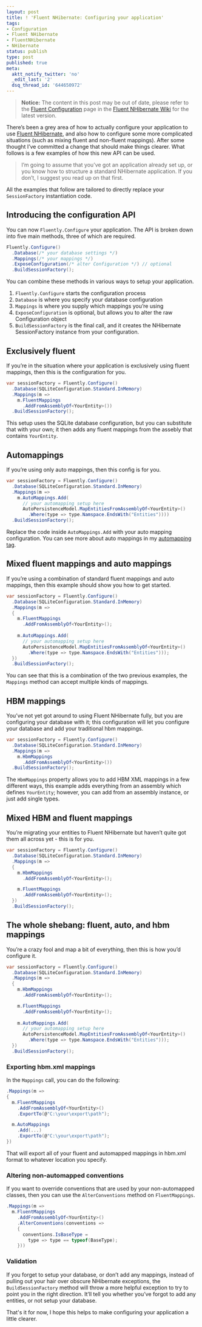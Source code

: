 ```yaml
---
layout: post
title: ! 'Fluent NHibernate: Configuring your application'
tags:
- Configuration
- Fluent NHibernate
- FluentNHibernate
- NHibernate
status: publish
type: post
published: true
meta:
  aktt_notify_twitter: 'no'
  _edit_last: '2'
  dsq_thread_id: '644650972'
---
```

> **Notice:** The content in this post may be out of date, please refer to the <a href="https://github.com/jagregory/fluent-nhibernate/wiki/Fluent-configuration">Fluent Configuration</a> page in the <a href="https://github.com/jagregory/fluent-nhibernate/wiki">Fluent NHibernate Wiki</a> for the latest version.

<p>There&#8217;s been a grey area of how to actually configure your application to use <a href='http://www.fluentnhibernate.org'>Fluent NHibernate</a>, and also how to configure some more complicated situations (such as mixing fluent and non-fluent mappings). After some thought I&#8217;ve committed a change that should make things clearer. What follows is a few examples of how this new API can be used.</p>

<blockquote>
<p>I&#8217;m going to assume that you&#8217;ve got an application already set up, or you know how to structure a standard NHibernate application. If you don&#8217;t, I suggest you read up on that first.</p>
</blockquote>

<p>All the examples that follow are tailored to directly replace your <code>SessionFactory</code> instantiation code.</p>

<h2 id='introducing_the_configuration_api'>Introducing the configuration API</h2>

<p>You can now <code>Fluently.Configure</code> your application. The API is broken down into five main methods, three of which are required.</p>

``` csharp
Fluently.Configure()
  .Database(/* your database settings */)
  .Mappings(/* your mappings */)
  .ExposeConfiguration(/* alter Configuration */) // optional
  .BuildSessionFactory();
```

<p>You can combine these methods in various ways to setup your application.</p>

<ol><li><code>Fluently.Configure</code> starts the configuration process</li><li><code>Database</code> is where you specify your database configuration</li><li><code>Mappings</code> is where you supply which mappings you&#8217;re using</li><li><code>ExposeConfiguration</code> is optional, but allows you to alter the raw Configuration object</li><li><code>BuildSessionFactory</code> is the final call, and it creates the NHibernate SessionFactory instance from your configuration.</li></ol>

<h2 id='exclusively_fluent'>Exclusively fluent</h2>

<p>If you&#8217;re in the situation where your application is exclusively using fluent mappings, then this is the configuration for you.</p>

``` csharp
var sessionFactory = Fluently.Configure()
  .Database(SQLiteConfiguration.Standard.InMemory)
  .Mappings(m =>
    m.FluentMappings
      .AddFromAssemblyOf<YourEntity>())
  .BuildSessionFactory();
```

<p>This setup uses the SQLite database configuration, but you can substitute that with your own; it then adds any fluent mappings from the assebly that contains <code>YourEntity</code>.</p>

<h2 id='automappings'>Automappings</h2>

<p>If you&#8217;re using only auto mappings, then this config is for you.</p>

``` csharp
var sessionFactory = Fluently.Configure()
  .Database(SQLiteConfiguration.Standard.InMemory)
  .Mappings(m =>
    m.AutoMappings.Add(
      // your automapping setup here
      AutoPersistenceModel.MapEntitiesFromAssemblyOf<YourEntity>()
        .Where(type => type.Namspace.EndsWith("Entities"))))
  .BuildSessionFactory();
```

<p>Replace the code inside <code>AutoMappings.Add</code> with your auto mapping configuration. You can see more about auto mappings in my <a href='http://blog.jagregory.com/tag/automapping/'>automapping tag</a>.</p>

<h2 id='mixed_fluent_mappings_and_auto_mappings'>Mixed fluent mappings and auto mappings</h2>

<p>If you&#8217;re using a combination of standard fluent mappings and auto mappings, then this example should show you how to get started.</p>

``` csharp
var sessionFactory = Fluently.Configure()
  .Database(SQLiteConfiguration.Standard.InMemory)
  .Mappings(m =>
  {
    m.FluentMappings
      .AddFromAssemblyOf<YourEntity>();
      
    m.AutoMappings.Add(
      // your automapping setup here
      AutoPersistenceModel.MapEntitiesFromAssemblyOf<YourEntity>()
        .Where(type => type.Namspace.EndsWith("Entities")));
  })
  .BuildSessionFactory();
```

<p>You can see that this is a combination of the two previous examples, the <code>Mappings</code> method can accept multiple kinds of mappings.</p>

<h2 id='hbm_mappings'>HBM mappings</h2>

<p>You&#8217;ve not yet got around to using Fluent NHibernate fully, but you are configuring your database with it; this configuration will let you configure your database and add your traditional hbm mappings.</p>

``` csharp
var sessionFactory = Fluently.Configure()
  .Database(SQLiteConfiguration.Standard.InMemory)
  .Mappings(m =>
    m.HbmMappings
      .AddFromAssemblyOf<YourEntity>())
  .BuildSessionFactory();
```

<p>The <code>HbmMappings</code> property allows you to add HBM XML mappings in a few different ways, this example adds everything from an assembly which defines <code>YourEntity</code>; however, you can add from an assembly instance, or just add single types.</p>

<h2 id='mixed_hbm_and_fluent_mappings'>Mixed HBM and fluent mappings</h2>

<p>You&#8217;re migrating your entities to Fluent NHibernate but haven&#8217;t quite got them all across yet - this is for you.</p>

``` csharp
var sessionFactory = Fluently.Configure()
  .Database(SQLiteConfiguration.Standard.InMemory)
  .Mappings(m =>
  {
    m.HbmMappings
      .AddFromAssemblyOf<YourEntity>();

    m.FluentMappings
      .AddFromAssemblyOf<YourEntity>();
  })
  .BuildSessionFactory();
```

<h2 id='the_whole_shebang_fluent_auto_and_hbm_mappings'>The whole shebang: fluent, auto, and hbm mappings</h2>

<p>You&#8217;re a crazy fool and map a bit of everything, then this is how you&#8217;d configure it.</p>

``` csharp
var sessionFactory = Fluently.Configure()
  .Database(SQLiteConfiguration.Standard.InMemory)
  .Mappings(m =>
  {
    m.HbmMappings
      .AddFromAssemblyOf<YourEntity>();

    m.FluentMappings
      .AddFromAssemblyOf<YourEntity>();
      
    m.AutoMappings.Add(
      // your automapping setup here
      AutoPersistenceModel.MapEntitiesFromAssemblyOf<YourEntity>()
        .Where(type => type.Namspace.EndsWith("Entities")));
  })
  .BuildSessionFactory();
```

<h3 id='exporting_hbmxml_mappings'>Exporting hbm.xml mappings</h3>

<p>In the <code>Mappings</code> call, you can do the following:</p>

``` csharp
.Mappings(m =>
{
  m.FluentMappings
    .AddFromAssemblyOf<YourEntity>()
    .ExportTo(@"C:\your\export\path");

  m.AutoMappings
    .Add(...)
    .ExportTo(@"C:\your\export\path");
})
```

<p>That will export all of your fluent and automapped mappings in hbm.xml format to whatever location you specify.</p>

<h3 id='altering_nonautomapped_conventions'>Altering non-automapped conventions</h3>

<p>If you want to override conventions that are used by your non-automapped classes, then you can use the <code>AlterConventions</code> method on <code>FluentMappings</code>.</p>

``` csharp
.Mappings(m =>
  m.FluentMappings
    .AddFromAssemblyOf<YourEntity>()
    .AlterConventions(conventions =>
    {
      conventions.IsBaseType =
        type => type == typeof(BaseType);
    }))
```

<h3 id='validation'>Validation</h3>

<p>If you forget to setup your database, or don&#8217;t add any mappings, instead of pulling out your hair over obscure NHibernate exceptions, the <code>BuildSessionFactory</code> method will throw a more helpful exception to try to point you in the right direction. It&#8217;ll tell you whether you&#8217;ve forgot to add any entities, or not setup your database.</p>

<p>That's it for now, I hope this helps to make configuring your application a little clearer.</p>